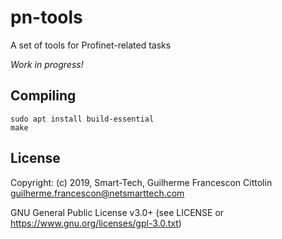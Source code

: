 # pn-tools

A set of tools for Profinet-related tasks

*Work in progress!*

## Compiling

    sudo apt install build-essential
    make

## License

Copyright: (c) 2019, Smart-Tech, Guilherme Francescon Cittolin <guilherme.francescon@netsmarttech.com>

GNU General Public License v3.0+ (see LICENSE or https://www.gnu.org/licenses/gpl-3.0.txt)